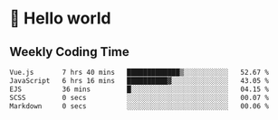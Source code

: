 # 🍻 Hello world

## Weekly Coding Time
<!--START_SECTION:waka-->

```txt
Vue.js       7 hrs 40 mins   █████████████▒░░░░░░░░░░░   52.67 %
JavaScript   6 hrs 16 mins   ██████████▓░░░░░░░░░░░░░░   43.05 %
EJS          36 mins         █░░░░░░░░░░░░░░░░░░░░░░░░   04.15 %
SCSS         0 secs          ░░░░░░░░░░░░░░░░░░░░░░░░░   00.07 %
Markdown     0 secs          ░░░░░░░░░░░░░░░░░░░░░░░░░   00.06 %
```

<!--END_SECTION:waka-->
